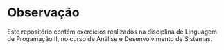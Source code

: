 # Observação
Este repositório contém exercícios realizados na disciplina de Linguagem de Progamação II, no curso de Análise e Desenvolvimento de Sistemas.
